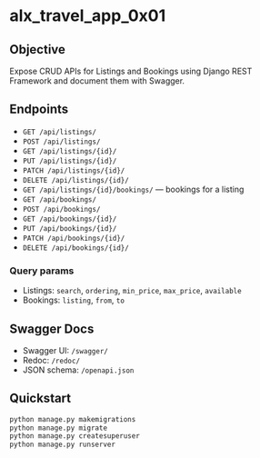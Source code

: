# alx_travel_app_0x01

## Objective
Expose CRUD APIs for Listings and Bookings using Django REST Framework and document them with Swagger.

## Endpoints
- `GET /api/listings/`
- `POST /api/listings/`
- `GET /api/listings/{id}/`
- `PUT /api/listings/{id}/`
- `PATCH /api/listings/{id}/`
- `DELETE /api/listings/{id}/`
- `GET /api/listings/{id}/bookings/` — bookings for a listing
- `GET /api/bookings/`
- `POST /api/bookings/`
- `GET /api/bookings/{id}/`
- `PUT /api/bookings/{id}/`
- `PATCH /api/bookings/{id}/`
- `DELETE /api/bookings/{id}/`

### Query params
- Listings: `search`, `ordering`, `min_price`, `max_price`, `available`
- Bookings: `listing`, `from`, `to`

## Swagger Docs
- Swagger UI: `/swagger/`
- Redoc: `/redoc/`
- JSON schema: `/openapi.json`

## Quickstart
```bash
python manage.py makemigrations
python manage.py migrate
python manage.py createsuperuser
python manage.py runserver
